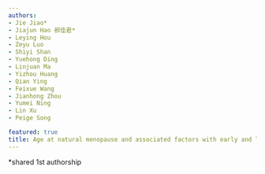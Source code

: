 ```yaml
---
authors:
- Jie Jiao*
- Jiajun Hao 郝佳君*
- Leying Hou
- Zeyu Luo
- Shiyi Shan
- Yuehong Ding
- Linjuan Ma
- Yizhou Huang
- Qian Ying
- Feixue Wang
- Jianhong Zhou
- Yumei Ning
- Lin Xu
- Peige Song

featured: true
title: Age at natural menopause and associated factors with early and late menopause among Chinese women in Zhejiang province:A cross-sectional study (Submitted)
---
```


\*shared 1st authorship
